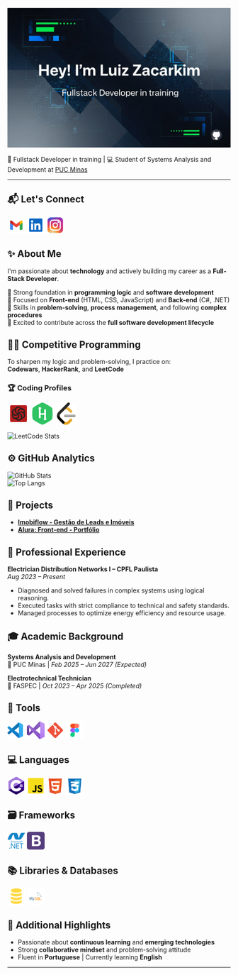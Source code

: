 ![Banner de apresentação com fundo escuro e padrões de circuito eletrônico, contendo o texto central "Hey! I'm Luiz Zacarkim" e a legenda "Fullstack Developer in training".](img/logo-readme-github.png) 

🎯 Fullstack Developer in training | 💻 Student of Systems Analysis and Development at [PUC Minas](https://www.pucminas.br/)  

---

## 📬 Let's Connect  
<a href="mailto:lfzacarkim@gmail.com" target="_blank" rel="noopener noreferrer"><img src="img/gmail-svgrepo-com (1).svg" alt="Gmail" width="40"></a>
<a href="https://linkedin.com/in/zacarkim" target="_blank" rel="noopener noreferrer"><img src="img/linkedin-svgrepo-com (1).svg" alt="LinkedIn" width="40"></a>
<a href="https://instagram.com/lfzacarkim" target="_blank" rel="noopener noreferrer"><img src="img/instagram-1-svgrepo-com (1).svg" alt="Instagram" width="40"></a>

## ✨ About Me  
I'm passionate about **technology** and actively building my career as a **Full-Stack Developer**.  

🔹 Strong foundation in **programming logic** and **software development**  
🔹 Focused on **Front-end** (HTML, CSS, JavaScript) and **Back-end** (C#, .NET)  
🔹 Skills in **problem-solving**, **process management**, and following **complex procedures**  
🔹 Excited to contribute across the **full software development lifecycle**  

## 👨‍💻 Competitive Programming  

To sharpen my logic and problem-solving, I practice on:  
**Codewars**, **HackerRank**, and **LeetCode**  

### 🏆 Coding Profiles  
<a href="https://www.codewars.com/users/lfzacarkims" target="_blank" rel="noopener noreferrer"><img src="img/icons8-codewars-96.png" width="50"></a>
<a href="https://www.hackerrank.com/profile/lfzacarkim" target="_blank" rel="noopener noreferrer"><img src="img/icons8-hackerrank-96.png" width="50"></a>
<a href="https://leetcode.com/u/lfzacarkims/" target="_blank" rel="noopener noreferrer"><img src="img/icons8-leetcode-96.png" width="50"></a>

![LeetCode Stats](https://leetcard.jacoblin.cool/lfzacarkims?theme=dark&font=Abel&ext=heatmap)

## ⚙️ GitHub Analytics  

![GitHub Stats](https://github-readme-stats.vercel.app/api?username=lfzacarkims&theme=dark&show_icons=true&hide_border=true&count_private=true)  
![Top Langs](https://github-readme-stats.vercel.app/api/top-langs/?username=lfzacarkims&theme=dark&show_icons=true&hide_border=true&layout=compact)

## 📂 Projects  

- [**Imobiflow - Gestão de Leads e Imóveis**](https://github.com/lfzacarkims/imobiflow-gestao-leads-imoveis)  
- [**Alura: Front-end - Portfólio**](https://github.com/lfzacarkims/alura-front-end-portfolio)  

## 💼 Professional Experience  

**Electrician Distribution Networks I – CPFL Paulista**  
*Aug 2023 – Present*  
- Diagnosed and solved failures in complex systems using logical reasoning.  
- Executed tasks with strict compliance to technical and safety standards.  
- Managed processes to optimize energy efficiency and resource usage.  

## 🎓 Academic Background  

**Systems Analysis and Development**  
📍 PUC Minas | *Feb 2025 – Jun 2027 (Expected)*  

**Electrotechnical Technician**  
📍 FASPEC | *Oct 2023 – Apr 2025 (Completed)*  

## 🔧 Tools  
<img src="img/vs-code-svgrepo-com.svg" alt="VS Code" width="40">
<img src="img/visual-studio-svgrepo-com.svg" alt="Visual Studio" width="40">
<img src="img/git-svgrepo-com.svg" alt="Git" width="40">
<img src="img/figma-svgrepo-com.svg" alt="Figma" width="40">

## 💻 Languages  
<img src="img/c-sharp-svgrepo-com.svg" alt="C#" width="40">
<img src="img/js-official-svgrepo-com.svg" alt="JavaScript" width="40">
<img src="img/html-5-svgrepo-com.svg" alt="HTML" width="40">
<img src="img/css-3-svgrepo-com.svg" alt="CSS" width="40">

## 🗃 Frameworks  
<img src="img/dot_net_plain_wordmark_logo_icon_146545 (1).svg" alt=".NET" width="40">
<img src="img/bootstrap-svgrepo-com.svg" alt="Bootstrap" width="40">

## 📚 Libraries & Databases  
<img src="img/sql-svgrepo-com.svg" alt="SQL" width="40">
<img src="img/mysql-logo-svgrepo-com.svg" alt="MySQL" width="40">

## 🌟 Additional Highlights  

- Passionate about **continuous learning** and **emerging technologies**  
- Strong **collaborative mindset** and problem-solving attitude  
- Fluent in **Portuguese** | Currently learning **English**  

---
